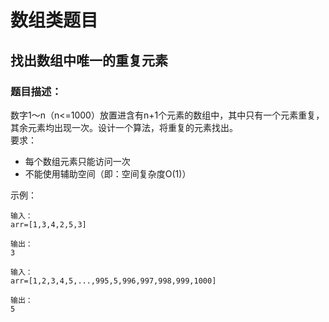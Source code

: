 # 数组类题目
## 找出数组中唯一的重复元素
### 题目描述：
数字1～n（n<=1000）放置进含有n+1个元素的数组中，其中只有一个元素重复，其余元素均出现一次。设计一个算法，将重复的元素找出。\
要求：
- 每个数组元素只能访问一次
- 不能使用辅助空间（即：空间复杂度O(1)）

示例：
```
输入：
arr=[1,3,4,2,5,3]
```
```
输出：
3
```
```
输入：
arr=[1,2,3,4,5,...,995,5,996,997,998,999,1000]
```
```
输出：
5
```